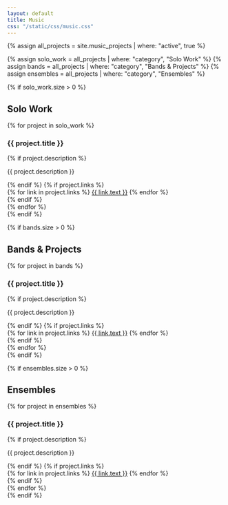 ```yaml
---
layout: default
title: Music
css: "/static/css/music.css"
---
```


<div class="music-container">
  {% assign all_projects = site.music_projects | where: "active", true %}
  
  {% assign solo_work = all_projects | where: "category", "Solo Work" %}
  {% assign bands = all_projects | where: "category", "Bands & Projects" %}
  {% assign ensembles = all_projects | where: "category", "Ensembles" %}

  {% if solo_work.size > 0 %}
  <section class="project">
    <h2>Solo Work</h2>
    {% for project in solo_work %}
      <div class="project-tile">
        <div class="project-info">
          <h3>{{ project.title }}</h3>
          {% if project.description %}
            <p>{{ project.description }}</p>
          {% endif %}
          {% if project.links %}
            <div class="project-links">
              {% for link in project.links %}
                <a href="{{ link.url }}" class="music-link">{{ link.text }}</a>
              {% endfor %}
            </div>
          {% endif %}
        </div>
      </div>
    {% endfor %}
  </section>
  {% endif %}

  {% if bands.size > 0 %}
  <section class="project">
    <h2>Bands & Projects</h2>
    {% for project in bands %}
      <div class="project-tile">
        <div class="project-info">
          <h3>{{ project.title }}</h3>
          {% if project.description %}
            <p>{{ project.description }}</p>
          {% endif %}
          {% if project.links %}
            <div class="project-links">
              {% for link in project.links %}
                <a href="{{ link.url }}" class="music-link">{{ link.text }}</a>
              {% endfor %}
            </div>
          {% endif %}
        </div>
      </div>
    {% endfor %}
  </section>
  {% endif %}

  {% if ensembles.size > 0 %}
  <section class="project">
    <h2>Ensembles</h2>
    {% for project in ensembles %}
      <div class="project-tile">
        <div class="project-info">
          <h3>{{ project.title }}</h3>
          {% if project.description %}
            <p>{{ project.description }}</p>
          {% endif %}
          {% if project.links %}
            <div class="project-links">
              {% for link in project.links %}
                <a href="{{ link.url }}" class="music-link">{{ link.text }}</a>
              {% endfor %}
            </div>
          {% endif %}
        </div>
      </div>
    {% endfor %}
  </section>
  {% endif %}
</div>
